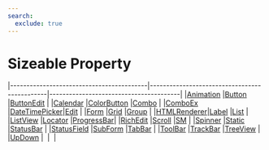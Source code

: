 ```yaml
---
search:
  exclude: true
---
```


<h1 class="heading"><span class="name">Sizeable Property</span></h1>

|------------------------------------------|----------------------------------------------|----------------------------------------|
|[Animation](../objects/animation.md)      |[Button](../objects/button.md)                |[ButtonEdit](../objects/buttonedit.md)  |
|[Calendar](../objects/calendar.md)        |[ColorButton](../objects/colorbutton.md)      |[Combo](../objects/combo.md)            |
|[ComboEx](../objects/comboex.md)          |[DateTimePicker](../objects/datetimepicker.md)|[Edit](../objects/edit.md)              |
|[Form](../objects/form.md)                |[Grid](../objects/grid.md)                    |[Group](../objects/group.md)            |
|[HTMLRenderer](../objects/htmlrenderer.md)|[Label](../objects/label.md)                  |[List](../objects/list.md)              |
|[ListView](../objects/listview.md)        |[Locator](../objects/locator.md)              |[ProgressBar](../objects/progressbar.md)|
|[RichEdit](../objects/richedit.md)        |[Scroll](../objects/scroll.md)                |[SM](../objects/sm.md)                  |
|[Spinner](../objects/spinner.md)          |[Static](../objects/static.md)                |[StatusBar](../objects/statusbar.md)    |
|[StatusField](../objects/statusfield.md)  |[SubForm](../objects/subform.md)              |[TabBar](../objects/tabbar.md)          |
|[ToolBar](../objects/toolbar.md)          |[TrackBar](../objects/trackbar.md)            |[TreeView](../objects/treeview.md)      |
|[UpDown](../objects/updown.md)            |&nbsp;                                        |&nbsp;                                  |
